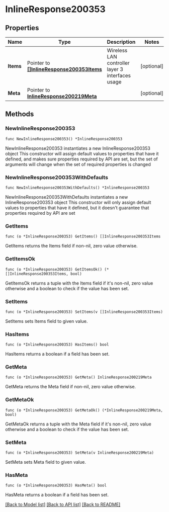 # InlineResponse200353

## Properties

Name | Type | Description | Notes
------------ | ------------- | ------------- | -------------
**Items** | Pointer to [**[]InlineResponse200353Items**](InlineResponse200353Items.md) | Wireless LAN controller layer 3 interfaces usage | [optional] 
**Meta** | Pointer to [**InlineResponse200219Meta**](InlineResponse200219Meta.md) |  | [optional] 

## Methods

### NewInlineResponse200353

`func NewInlineResponse200353() *InlineResponse200353`

NewInlineResponse200353 instantiates a new InlineResponse200353 object
This constructor will assign default values to properties that have it defined,
and makes sure properties required by API are set, but the set of arguments
will change when the set of required properties is changed

### NewInlineResponse200353WithDefaults

`func NewInlineResponse200353WithDefaults() *InlineResponse200353`

NewInlineResponse200353WithDefaults instantiates a new InlineResponse200353 object
This constructor will only assign default values to properties that have it defined,
but it doesn't guarantee that properties required by API are set

### GetItems

`func (o *InlineResponse200353) GetItems() []InlineResponse200353Items`

GetItems returns the Items field if non-nil, zero value otherwise.

### GetItemsOk

`func (o *InlineResponse200353) GetItemsOk() (*[]InlineResponse200353Items, bool)`

GetItemsOk returns a tuple with the Items field if it's non-nil, zero value otherwise
and a boolean to check if the value has been set.

### SetItems

`func (o *InlineResponse200353) SetItems(v []InlineResponse200353Items)`

SetItems sets Items field to given value.

### HasItems

`func (o *InlineResponse200353) HasItems() bool`

HasItems returns a boolean if a field has been set.

### GetMeta

`func (o *InlineResponse200353) GetMeta() InlineResponse200219Meta`

GetMeta returns the Meta field if non-nil, zero value otherwise.

### GetMetaOk

`func (o *InlineResponse200353) GetMetaOk() (*InlineResponse200219Meta, bool)`

GetMetaOk returns a tuple with the Meta field if it's non-nil, zero value otherwise
and a boolean to check if the value has been set.

### SetMeta

`func (o *InlineResponse200353) SetMeta(v InlineResponse200219Meta)`

SetMeta sets Meta field to given value.

### HasMeta

`func (o *InlineResponse200353) HasMeta() bool`

HasMeta returns a boolean if a field has been set.


[[Back to Model list]](../README.md#documentation-for-models) [[Back to API list]](../README.md#documentation-for-api-endpoints) [[Back to README]](../README.md)


